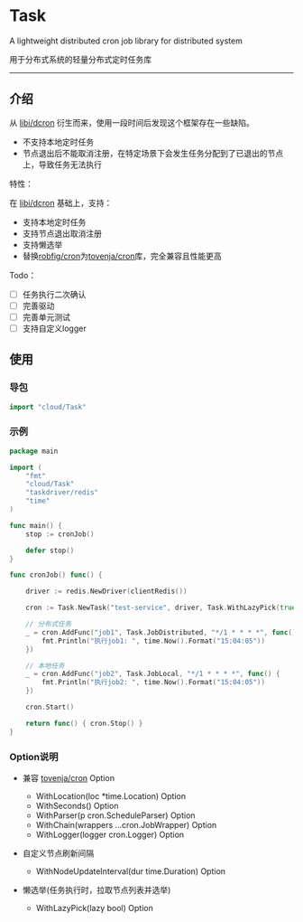 # Task

A lightweight distributed cron job library for distributed system

用于分布式系统的轻量分布式定时任务库

---

## 介绍

从 [libi/dcron](https://github.com/libi/dcron) 衍生而来，使用一段时间后发现这个框架存在一些缺陷。

- 不支持本地定时任务
- 节点退出后不能取消注册，在特定场景下会发生任务分配到了已退出的节点上，导致任务无法执行

特性：

在 [libi/dcron](https://github.com/libi/dcron) 基础上，支持：

- 支持本地定时任务
- 支持节点退出取消注册
- 支持懒选举
- 替换[robfig/cron](https://github.com/robfig/cron)为[tovenja/cron](https://github.com/tovenja/cron)库，完全兼容且性能更高

Todo：

- [ ] 任务执行二次确认
- [ ] 完善驱动
- [ ] 完善单元测试
- [ ] 支持自定义logger

## 使用

### 导包

```go
import "cloud/Task"
```

### 示例

```go
package main

import (
	"fmt"
	"cloud/Task"
	"taskdriver/redis"
	"time"
)

func main() {
	stop := cronJob()

	defer stop()
}

func cronJob() func() {

	driver := redis.NewDriver(clientRedis())

	cron := Task.NewTask("test-service", driver, Task.WithLazyPick(true))

	// 分布式任务
	_ = cron.AddFunc("job1", Task.JobDistributed, "*/1 * * * *", func() {
		fmt.Println("执行job1: ", time.Now().Format("15:04:05"))
	})

	// 本地任务
	_ = cron.AddFunc("job2", Task.JobLocal, "*/1 * * * *", func() {
		fmt.Println("执行job2: ", time.Now().Format("15:04:05"))
	})

	cron.Start()

	return func() { cron.Stop() }
}
```

### Option说明

- 兼容 [tovenja/cron](https://github.com/tovenja/cron) Option
    - WithLocation(loc *time.Location) Option
    - WithSeconds() Option
    - WithParser(p cron.ScheduleParser) Option
    - WithChain(wrappers ...cron.JobWrapper) Option
    - WithLogger(logger cron.Logger) Option

- 自定义节点刷新间隔
    - WithNodeUpdateInterval(dur time.Duration) Option

- 懒选举(任务执行时，拉取节点列表并选举)
    - WithLazyPick(lazy bool) Option